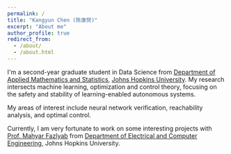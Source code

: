 ```yaml
---
permalink: /
title: "Kangyun Chen (陈康赟)"
excerpt: "About me"
author_profile: true
redirect_from: 
  - /about/
  - /about.html
---
```




I'm a second-year graduate student in Data Science from [Department of Applied Mathematics and Statistics](https://engineering.jhu.edu/ams/), [Johns Hopkins University](https://www.jhu.edu/). 
My research intersects machine learning, optimization and control theory, focusing on the safety and stability of learning-enabled autonomous systems.  

My areas of interest include neural network verification, reachability analysis, and optimal control.

Currently, I am very fortunate to work on some interesting projects with
[Prof. Mahyar Fazlyab](https://scholar.google.com/citations?user=Y3bmjJwAAAAJ&hl=en) from [Department of Electrical and Computer Engineering](https://engineering.jhu.edu/ece/), Johns Hopkins University. 
